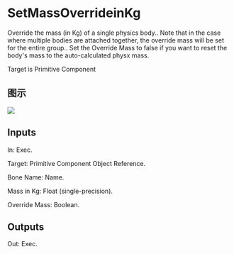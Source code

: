 # SetMassOverrideinKg

Override the mass (in Kg) of a single physics body.. Note that in the case where multiple bodies are attached together, the override mass will be set for the entire group.. Set the Override Mass to false if you want to reset the body's mass to the auto-calculated physx mass.

Target is Primitive Component

## 图示

![]($-20221218-20284856.png)

## Inputs

In: Exec.

Target: Primitive Component Object Reference.

Bone Name: Name.

Mass in Kg: Float (single-precision).

Override Mass: Boolean.  

## Outputs

Out: Exec.

